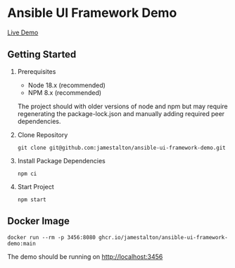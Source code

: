 # Ansible UI Framework Demo

[Live Demo](jamestalton.github.io/ansible-ui-framework-demo/)

## Getting Started

1. Prerequisites

   - Node 18.x (recommended)
   - NPM 8.x (recommended)

    The project should with older versions of node and npm but may require regenerating the package-lock.json and manually adding required peer dependencies.

2. Clone Repository
  
    ```
    git clone git@github.com:jamestalton/ansible-ui-framework-demo.git
    ```

3. Install Package Dependencies

    ```
    npm ci
    ```

4. Start Project

    ```
    npm start
    ```

## Docker Image

```
docker run --rm -p 3456:8080 ghcr.io/jamestalton/ansible-ui-framework-demo:main
```

The demo should be running on <http://localhost:3456>
